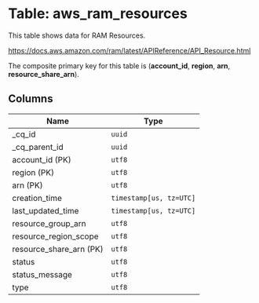 # Table: aws_ram_resources

This table shows data for RAM Resources.

https://docs.aws.amazon.com/ram/latest/APIReference/API_Resource.html

The composite primary key for this table is (**account_id**, **region**, **arn**, **resource_share_arn**).

## Columns

| Name          | Type          |
| ------------- | ------------- |
|_cq_id|`uuid`|
|_cq_parent_id|`uuid`|
|account_id (PK)|`utf8`|
|region (PK)|`utf8`|
|arn (PK)|`utf8`|
|creation_time|`timestamp[us, tz=UTC]`|
|last_updated_time|`timestamp[us, tz=UTC]`|
|resource_group_arn|`utf8`|
|resource_region_scope|`utf8`|
|resource_share_arn (PK)|`utf8`|
|status|`utf8`|
|status_message|`utf8`|
|type|`utf8`|